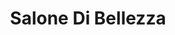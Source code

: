 ---
title: "Salone Di Bellezza"
url: /koenigswinter/salone-di-bellezza-siegburger-strasse/
shop: Friseur
---